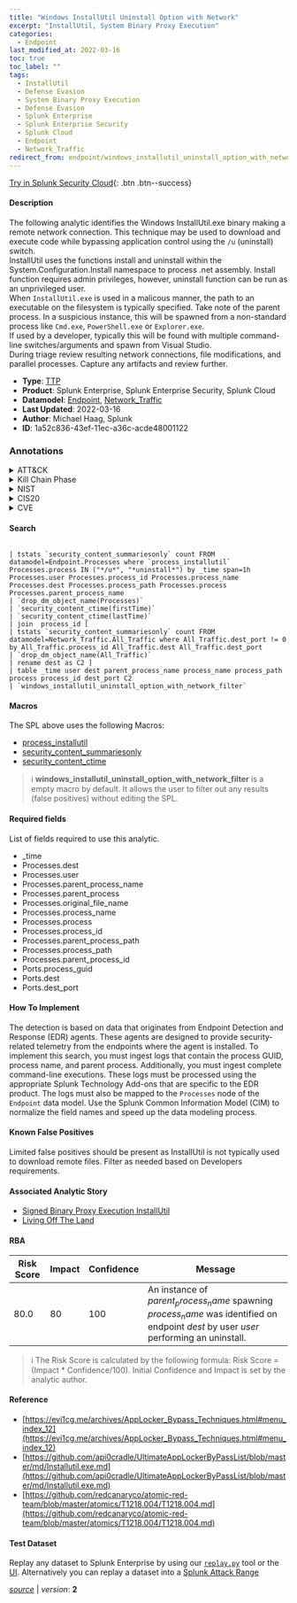```yaml
---
title: "Windows InstallUtil Uninstall Option with Network"
excerpt: "InstallUtil, System Binary Proxy Execution"
categories:
  - Endpoint
last_modified_at: 2022-03-16
toc: true
toc_label: ""
tags:
  - InstallUtil
  - Defense Evasion
  - System Binary Proxy Execution
  - Defense Evasion
  - Splunk Enterprise
  - Splunk Enterprise Security
  - Splunk Cloud
  - Endpoint
  - Network_Traffic
redirect_from: endpoint/windows_installutil_uninstall_option_with_network/
---
```




[Try in Splunk Security Cloud](https://www.splunk.com/en_us/cyber-security.html){: .btn .btn--success}

#### Description

The following analytic identifies the Windows InstallUtil.exe binary making a remote network connection. This technique may be used to download and execute code while bypassing application control using the `/u` (uninstall) switch. \
InstallUtil uses the functions install and uninstall within the System.Configuration.Install namespace to process .net assembly. Install function requires admin privileges, however, uninstall function can be run as an unprivileged user.\
When `InstallUtil.exe` is used in a malicous manner, the path to an executable on the filesystem is typically specified. Take note of the parent process. In a suspicious instance, this will be spawned from a non-standard process like `Cmd.exe`, `PowerShell.exe` or `Explorer.exe`. \
If used by a developer, typically this will be found with multiple command-line switches/arguments and spawn from Visual Studio. \
During triage review resulting network connections, file modifications, and parallel processes. Capture any artifacts and review further.

- **Type**: [TTP](https://github.com/splunk/security_content/wiki/Detection-Analytic-Types)
- **Product**: Splunk Enterprise, Splunk Enterprise Security, Splunk Cloud
- **Datamodel**: [Endpoint](https://docs.splunk.com/Documentation/CIM/latest/User/Endpoint), [Network_Traffic](https://docs.splunk.com/Documentation/CIM/latest/User/NetworkTraffic)
- **Last Updated**: 2022-03-16
- **Author**: Michael Haag, Splunk
- **ID**: 1a52c836-43ef-11ec-a36c-acde48001122

### Annotations
<details>
  <summary>ATT&CK</summary>

<div markdown="1">

#### [ATT&CK](https://attack.mitre.org/)

| ID          | Technique   | Tactic         |
| ----------- | ----------- |--------------- |
| [T1218.004](https://attack.mitre.org/techniques/T1218/004/) | InstallUtil | Defense Evasion |

| [T1218](https://attack.mitre.org/techniques/T1218/) | System Binary Proxy Execution | Defense Evasion |

</div>
</details>


<details>
  <summary>Kill Chain Phase</summary>

<div markdown="1">

* Exploitation


</div>
</details>


<details>
  <summary>NIST</summary>

<div markdown="1">

* DE.CM



</div>
</details>

<details>
  <summary>CIS20</summary>

<div markdown="1">

* CIS 10



</div>
</details>

<details>
  <summary>CVE</summary>

<div markdown="1">


</div>
</details>


#### Search

```

| tstats `security_content_summariesonly` count FROM datamodel=Endpoint.Processes where `process_installutil` Processes.process IN ("*/u*", "*uninstall*") by _time span=1h  Processes.user Processes.process_id Processes.process_name Processes.dest Processes.process_path Processes.process Processes.parent_process_name 
| `drop_dm_object_name(Processes)` 
| `security_content_ctime(firstTime)` 
| `security_content_ctime(lastTime)` 
| join  process_id [
| tstats `security_content_summariesonly` count FROM datamodel=Network_Traffic.All_Traffic where All_Traffic.dest_port != 0 by All_Traffic.process_id All_Traffic.dest All_Traffic.dest_port 
| `drop_dm_object_name(All_Traffic)` 
| rename dest as C2 ] 
| table _time user dest parent_process_name process_name process_path process process_id dest_port C2 
| `windows_installutil_uninstall_option_with_network_filter`
```

#### Macros
The SPL above uses the following Macros:
* [process_installutil](https://github.com/splunk/security_content/blob/develop/macros/process_installutil.yml)
* [security_content_summariesonly](https://github.com/splunk/security_content/blob/develop/macros/security_content_summariesonly.yml)
* [security_content_ctime](https://github.com/splunk/security_content/blob/develop/macros/security_content_ctime.yml)

> :information_source:
> **windows_installutil_uninstall_option_with_network_filter** is a empty macro by default. It allows the user to filter out any results (false positives) without editing the SPL.



#### Required fields
List of fields required to use this analytic.
* _time
* Processes.dest
* Processes.user
* Processes.parent_process_name
* Processes.parent_process
* Processes.original_file_name
* Processes.process_name
* Processes.process
* Processes.process_id
* Processes.parent_process_path
* Processes.process_path
* Processes.parent_process_id
* Ports.process_guid
* Ports.dest
* Ports.dest_port



#### How To Implement
The detection is based on data that originates from Endpoint Detection and Response (EDR) agents. These agents are designed to provide security-related telemetry from the endpoints where the agent is installed. To implement this search, you must ingest logs that contain the process GUID, process name, and parent process. Additionally, you must ingest complete command-line executions. These logs must be processed using the appropriate Splunk Technology Add-ons that are specific to the EDR product. The logs must also be mapped to the `Processes` node of the `Endpoint` data model. Use the Splunk Common Information Model (CIM) to normalize the field names and speed up the data modeling process.
#### Known False Positives
Limited false positives should be present as InstallUtil is not typically used to download remote files. Filter as needed based on Developers requirements.

#### Associated Analytic Story
* [Signed Binary Proxy Execution InstallUtil](/stories/signed_binary_proxy_execution_installutil)
* [Living Off The Land](/stories/living_off_the_land)




#### RBA

| Risk Score  | Impact      | Confidence   | Message      |
| ----------- | ----------- |--------------|--------------|
| 80.0 | 80 | 100 | An instance of $parent_process_name$ spawning $process_name$ was identified on endpoint $dest$ by user $user$ performing an uninstall. |


> :information_source:
> The Risk Score is calculated by the following formula: Risk Score = (Impact * Confidence/100). Initial Confidence and Impact is set by the analytic author.


#### Reference

* [https://evi1cg.me/archives/AppLocker_Bypass_Techniques.html#menu_index_12](https://evi1cg.me/archives/AppLocker_Bypass_Techniques.html#menu_index_12)
* [https://github.com/api0cradle/UltimateAppLockerByPassList/blob/master/md/Installutil.exe.md](https://github.com/api0cradle/UltimateAppLockerByPassList/blob/master/md/Installutil.exe.md)
* [https://github.com/redcanaryco/atomic-red-team/blob/master/atomics/T1218.004/T1218.004.md](https://github.com/redcanaryco/atomic-red-team/blob/master/atomics/T1218.004/T1218.004.md)



#### Test Dataset
Replay any dataset to Splunk Enterprise by using our [`replay.py`](https://github.com/splunk/attack_data#using-replaypy) tool or the [UI](https://github.com/splunk/attack_data#using-ui).
Alternatively you can replay a dataset into a [Splunk Attack Range](https://github.com/splunk/attack_range#replay-dumps-into-attack-range-splunk-server)




[*source*](https://github.com/splunk/security_content/tree/develop/detections/endpoint/windows_installutil_uninstall_option_with_network.yml) \| *version*: **2**